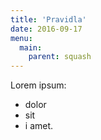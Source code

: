 ```yaml
---
title: 'Pravidla'
date: 2016-09-17
menu:
  main:
    parent: squash
---
```


Lorem ipsum:
* dolor
* sit
* i amet.